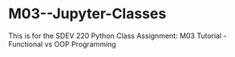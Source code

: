 # M03--Jupyter-Classes
This is for the SDEV 220 Python Class Assignment: M03 Tutorial - Functional vs OOP Programming
